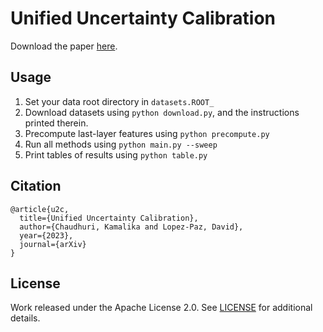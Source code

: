 # Unified Uncertainty Calibration
Download the paper [here](https://arxiv.org/abs/2310.01202).

## Usage
1. Set your data root directory in `datasets.ROOT_`
1. Download datasets using `python download.py`, and the instructions printed therein.
1. Precompute last-layer features using `python precompute.py`
1. Run all methods using `python main.py --sweep`
1. Print tables of results using `python table.py`

## Citation
```
@article{u2c,
  title={Unified Uncertainty Calibration},
  author={Chaudhuri, Kamalika and Lopez-Paz, David},
  year={2023},
  journal={arXiv}
}
```

## License

Work released under the Apache License 2.0. See [LICENSE](LICENSE) for additional details.
